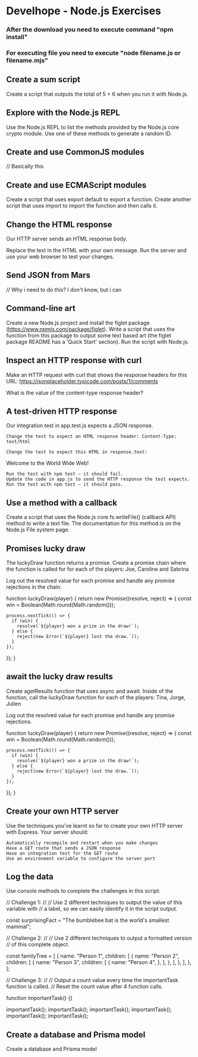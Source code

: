 # Develhope - Node.js Exercises

### After the download you need to execute command "npm install"

### For executing file you need to execute "node filename.js or filename.mjs"

## Create a sum script

Create a script that outputs the total of 5 + 6 when you run it with Node.js.

## Explore with the Node.js REPL

Use the Node.js REPL to list the methods provided by the Node.js core crypto module. Use one of these methods to generate a random ID.

## Create and use CommonJS modules

// Basically this

## Create and use ECMAScript modules

Create a script that uses export default to export a function. Create another script that uses import to import the function and then calls it.

## Change the HTML response

Our HTTP server sends an HTML response body.

Replace the text in the HTML with your own message. Run the server and use your web browser to test your changes.

## Send JSON from Mars

// Why i need to do this? I don't know, but i can

## Command-line art

Create a new Node.js project and install the figlet package (https://www.npmjs.com/package/figlet). Write a script that uses the function from this package to output some text based art (the figlet package README has a 'Quick Start' section). Run the script with Node.js.

## Inspect an HTTP response with curl

Make an HTTP request with curl that shows the response headers for this URL: https://jsonplaceholder.typicode.com/posts/1/comments

What is the value of the content-type response header?

## A test-driven HTTP response

Our integration test in app.test.js expects a JSON response.

    Change the test to expect an HTML response header: Content-Type: text/html

    Change the test to expect this HTML in response.text:

Welcome to the World Wide Web!

    Run the test with npm test — it should fail.
    Update the code in app.js to send the HTTP response the test expects.
    Run the test with npm test — it should pass.

## Use a method with a callback 

Create a script that uses the Node.js core fs.writeFile() (callback API) method to write a text file. The documentation for this method is on the Node.js File system page.

## Promises lucky draw

The luckyDraw function returns a promise. Create a promise chain where the function is called for for each of the players: Joe, Caroline and Sabrina

Log out the resolved value for each promise and handle any promise rejections in the chain.

function luckyDraw(player) {
  return new Promise((resolve, reject) => {
    const win = Boolean(Math.round(Math.random()));

    process.nextTick(() => {
      if (win) {
        resolve(`${player} won a prize in the draw!`);
      } else {
        reject(new Error(`${player} lost the draw.`));
      }
    });
  });
}

## await the lucky draw results

Create agetResults function that uses async and await. Inside of the function, call the luckyDraw function for each of the players: Tina, Jorge, Julien

Log out the resolved value for each promise and handle any promise rejections.

function luckyDraw(player) {
  return new Promise((resolve, reject) => {
    const win = Boolean(Math.round(Math.random()));

    process.nextTick(() => {
      if (win) {
        resolve(`${player} won a prize in the draw!`);
      } else {
        reject(new Error(`${player} lost the draw.`));
      }
    });
  });
}

## Create your own HTTP server

Use the techniques you've learnt so far to create your own HTTP server with Express. Your server should:

    Automatically recompile and restart when you make changes
    Have a GET route that sends a JSON response
    Have an integration test for the GET route
    Use an environment variable to configure the server port

## Log the data

Use console methods to complete the challenges in this script:

// Challenge 1:
//
// Use 2 different techniques to output the value of this variable with
// a label, so we can easily identify it in the script output.

const surprisingFact = "The bumblebee bat is the world's smallest mammal";

// Challenge 2:
//
// Use 2 different techniques to output a formatted version
// of this complete object.

const familyTree = [
  {
    name: "Person 1",
    children: [
      {
        name: "Person 2",
        children: [
          {
            name: "Person 3",
            children: [
              {
                name: "Person 4",
              },
            ],
          },
        ],
      },
    ],
  },
];

// Challenge 3:
//
// Output a count value every time the importantTask function is called.
// Reset the count value after 4 function calls.

function importantTask() {}

importantTask();
importantTask();
importantTask();
importantTask();
importantTask();
importantTask();


## Create a database and Prisma model 

Create a database and Prisma model
